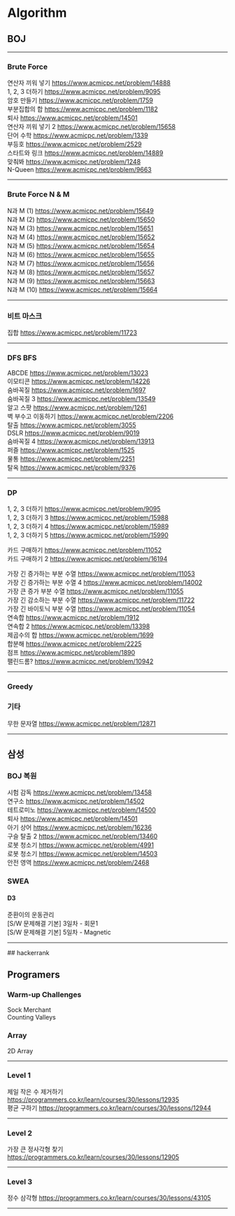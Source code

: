 # Algorithm

## BOJ

<hr/>

### Brute Force

연산자 끼워 넣기 https://www.acmicpc.net/problem/14888</br>
1, 2, 3 더하기 https://www.acmicpc.net/problem/9095</br>
암호 만들기 https://www.acmicpc.net/problem/1759</br>
부분집합의 합 https://www.acmicpc.net/problem/1182</br>
퇴사 https://www.acmicpc.net/problem/14501 </br>
연산자 끼워 넣기 2 https://www.acmicpc.net/problem/15658 </br>
단어 수학 https://www.acmicpc.net/problem/1339 <br/>
부등호 https://www.acmicpc.net/problem/2529 <br/>
스타트와 링크 https://www.acmicpc.net/problem/14889 <br/>
맞춰봐 https://www.acmicpc.net/problem/1248 <br/>
N-Queen https://www.acmicpc.net/problem/9663 <br/>

<hr/>

### Brute Force N & M

N과 M (1) https://www.acmicpc.net/problem/15649 <br/>
N과 M (2) https://www.acmicpc.net/problem/15650 <br/>
N과 M (3) https://www.acmicpc.net/problem/15651 <br/>
N과 M (4) https://www.acmicpc.net/problem/15652 <br/>
N과 M (5) https://www.acmicpc.net/problem/15654 <br/>
N과 M (6) https://www.acmicpc.net/problem/15655 <br/>
N과 M (7) https://www.acmicpc.net/problem/15656 <br/>
N과 M (8) https://www.acmicpc.net/problem/15657 <br/>
N과 M (9) https://www.acmicpc.net/problem/15663 <br/>
N과 M (10) https://www.acmicpc.net/problem/15664 <br>

<hr/>

### 비트 마스크

집합 https://www.acmicpc.net/problem/11723 <br/>

<hr/>

### DFS BFS

ABCDE https://www.acmicpc.net/problem/13023 <br/>
이모티콘 https://www.acmicpc.net/problem/14226 <br/>
숨바꼭질 https://www.acmicpc.net/problem/1697 <br/>
숨바꼭질 3 https://www.acmicpc.net/problem/13549 <br/>
알고 스팟 https://www.acmicpc.net/problem/1261 <br/>
벽 부수고 이동하기 https://www.acmicpc.net/problem/2206 </br>
탈출 https://www.acmicpc.net/problem/3055 <br/>
DSLR https://www.acmicpc.net/problem/9019 <br/>
숨바꼭질 4 https://www.acmicpc.net/problem/13913 <br/>
퍼즐 https://www.acmicpc.net/problem/1525 <br/>
물통 https://www.acmicpc.net/problem/2251 <br/>
탈옥 https://www.acmicpc.net/problem/9376 <br/>

<hr/>

### DP

1, 2, 3 더하기 https://www.acmicpc.net/problem/9095 <br/>
1, 2, 3 더하기 3 https://www.acmicpc.net/problem/15988 <br/>
1, 2, 3 더하기 4 https://www.acmicpc.net/problem/15989 <br/>
1, 2, 3 더하기 5 https://www.acmicpc.net/problem/15990 <br/>

카드 구매하기 https://www.acmicpc.net/problem/11052 <br/>
카드 구매하기 2 https://www.acmicpc.net/problem/16194 <br/>

가장 긴 증가하는 부분 수열 https://www.acmicpc.net/problem/11053 <br/>
가장 긴 증가하는 부분 수열 4 https://www.acmicpc.net/problem/14002 <br/>
가장 큰 증가 부분 수열 https://www.acmicpc.net/problem/11055 <br/>
가장 긴 감소하는 부분 수열 https://www.acmicpc.net/problem/11722 <br/>
가장 긴 바이토닉 부분 수열 https://www.acmicpc.net/problem/11054<br/>
연속합 https://www.acmicpc.net/problem/1912 <br/>
연속합 2 https://www.acmicpc.net/problem/13398 <br/>
제곱수의 합 https://www.acmicpc.net/problem/1699 <br/>
합분해 https://www.acmicpc.net/problem/2225 <br/>
점프 https://www.acmicpc.net/problem/1890 <br/>
팰린드롬? https://www.acmicpc.net/problem/10942 <br/>

<hr/>

### Greedy

### 기타

무한 문자열 https://www.acmicpc.net/problem/12871 <br/>

<hr/>

## 삼성

### BOJ 복원

시험 감독 https://www.acmicpc.net/problem/13458 <br/>
연구소 https://www.acmicpc.net/problem/14502 <br/>
테트로미노 https://www.acmicpc.net/problem/14500 <br/>
퇴사 https://www.acmicpc.net/problem/14501 <br/>
아기 상어 https://www.acmicpc.net/problem/16236 <br/>
구슬 탈출 2 https://www.acmicpc.net/problem/13460 <br/>
로봇 청소기 https://www.acmicpc.net/problem/4991 <br/>
로봇 청소기 https://www.acmicpc.net/problem/14503 <br/>
안전 영역 https://www.acmicpc.net/problem/2468 <br/>

### SWEA

#### D3

준환이의 운동관리 <br/>
[S/W 문제해결 기본] 3일차 - 회문1 <br/>
[S/W 문제해결 기본] 5일차 - Magnetic <br/>

<hr/>
## hackerrank

## Programers

### Warm-up Challenges

Sock Merchant <br/>
Counting Valleys <br/>

### Array

2D Array <br/>

<hr/>

### Level 1

제일 작은 수 제거하기 https://programmers.co.kr/learn/courses/30/lessons/12935 <br/>
평균 구하기 https://programmers.co.kr/learn/courses/30/lessons/12944 <br/>

<hr/>

### Level 2

가장 큰 정사각형 찾기 https://programmers.co.kr/learn/courses/30/lessons/12905<hr/>

### Level 3

정수 삼각형 https://programmers.co.kr/learn/courses/30/lessons/43105 <br/>

<hr/>
